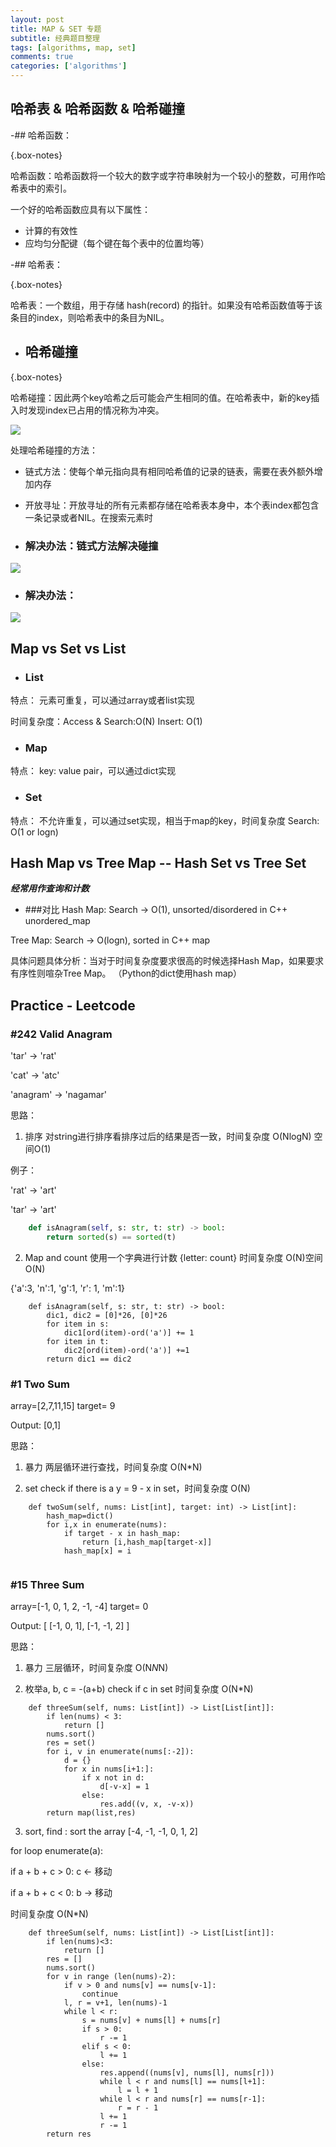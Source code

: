 ```yaml
---
layout: post
title: MAP & SET 专题
subtitle: 经典题目整理
tags: [algorithms, map, set]
comments: true
categories: ['algorithms']
---
```


## 哈希表 & 哈希函数 & 哈希碰撞


-## 哈希函数：

{.box-notes}

哈希函数：哈希函数将一个较大的数字或字符串映射为一个较小的整数，可用作哈希表中的索引。


一个好的哈希函数应具有以下属性：

* 计算的有效性
* 应均匀分配键（每个键在每个表中的位置均等）


-## 哈希表：

{.box-notes}

哈希表：一个数组，用于存储 hash(record) 的指针。如果没有哈希函数值等于该条目的index，则哈希表中的条目为NIL。


- ## 哈希碰撞

{.box-notes}

哈希碰撞：因此两个key哈希之后可能会产生相同的值。在哈希表中，新的key插入时发现index已占用的情况称为冲突。

   
![](https://www.cs.auckland.ac.nz/software/AlgAnim/fig/dir_acc_table.gif)

处理哈希碰撞的方法：

* 链式方法：使每个单元指向具有相同哈希值的记录的链表，需要在表外额外增加内存

* 开放寻址：开放寻址的所有元素都存储在哈希表本身中，本个表index都包含一条记录或者NIL。在搜索元素时


- ### 解决办法：链式方法解决碰撞
![](https://www.cs.auckland.ac.nz/software/AlgAnim/fig/dir_acc_lists.gif)

- ### 解决办法：
![](https://media.geeksforgeeks.org/wp-content/cdn-uploads/gq/2015/08/openAddressing1.png)


## Map vs Set vs List
- ### List 
特点： 元素可重复，可以通过array或者list实现

时间复杂度：Access & Search:O(N) Insert: O(1)
- ### Map 
特点： key: value pair，可以通过dict实现

- ### Set 
特点： 不允许重复，可以通过set实现，相当于map的key，时间复杂度 Search: O(1 or logn)

## Hash Map vs Tree Map -- Hash Set vs Tree Set
***经常用作查询和计数***

- ###对比
Hash Map: Search -> O(1),    unsorted/disordered   in C++ unordered_map

Tree Map: Search -> O(logn), sorted                in C++ map 

具体问题具体分析：当对于时间复杂度要求很高的时候选择Hash Map，如果要求有序性则喧杂Tree Map。 （Python的dict使用hash map）


## Practice - Leetcode
	

###  #242 Valid Anagram 
'tar' -> 'rat'

'cat' -> 'atc'

'anagram' -> 'nagamar'

思路：

1. 排序 对string进行排序看排序过后的结果是否一致，时间复杂度 O(NlogN) 空间O(1)

例子：

'rat' -> 'art'

'tar' -> 'art'


``` python
    def isAnagram(self, s: str, t: str) -> bool:
        return sorted(s) == sorted(t)
 ```
 
2. Map and count
使用一个字典进行计数 {letter: count} 时间复杂度 O(N)空间O(N)

{'a':3, 'n':1, 'g':1, 'r': 1, 'm':1}


```
    def isAnagram(self, s: str, t: str) -> bool:
        dic1, dic2 = [0]*26, [0]*26
        for item in s:
            dic1[ord(item)-ord('a')] += 1
        for item in t:
            dic2[ord(item)-ord('a')] +=1
        return dic1 == dic2
 ```
###  #1 Two Sum 

array=[2,7,11,15] target= 9

Output: [0,1]

思路：

1. 暴力 两层循环进行查找，时间复杂度 O(N*N)

2. set check if there is a y = 9 - x in set，时间复杂度 O(N)

```
    def twoSum(self, nums: List[int], target: int) -> List[int]:
        hash_map=dict()
        for i,x in enumerate(nums):
            if target - x in hash_map:
                return [i,hash_map[target-x]]
            hash_map[x] = i
            

```
###  #15 Three Sum
array=[-1, 0, 1, 2, -1, -4] target= 0

Output: [
  [-1, 0, 1],
  [-1, -1, 2]
]

思路：

1. 暴力 三层循环，时间复杂度 O(N*N*N)

2. 枚举a, b, c = -(a+b) check if c in set 时间复杂度 O(N*N)
```
    def threeSum(self, nums: List[int]) -> List[List[int]]:
        if len(nums) < 3:
            return []
        nums.sort()
        res = set()
        for i, v in enumerate(nums[:-2]):
            d = {}
            for x in nums[i+1:]:
                if x not in d:
                    d[-v-x] = 1
                else:
                    res.add((v, x, -v-x))
        return map(list,res)

```

3. sort, find : sort the array [-4, -1, -1, 0, 1, 2]

for loop enumerate(a):

if a + b + c > 0: c <- 移动

if a + b + c < 0: b -> 移动

 时间复杂度 O(N*N)
```
    def threeSum(self, nums: List[int]) -> List[List[int]]:
        if len(nums)<3:
            return []
        res = []
        nums.sort()
        for v in range (len(nums)-2):
            if v > 0 and nums[v] == nums[v-1]:
                continue
            l, r = v+1, len(nums)-1
            while l < r:
                s = nums[v] + nums[l] + nums[r]
                if s > 0:
                    r -= 1
                elif s < 0:
                    l += 1
                else:
                    res.append((nums[v], nums[l], nums[r]))
                    while l < r and nums[l] == nums[l+1]:
                        l = l + 1
                    while l < r and nums[r] == nums[r-1]:
                        r = r - 1
                    l += 1
                    r -= 1
        return res
```


